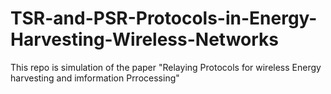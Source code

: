 # TSR-and-PSR-Protocols-in-Energy-Harvesting-Wireless-Networks

This repo is simulation of the paper "Relaying Protocols for wireless Energy harvesting and imformation Prrocessing"
